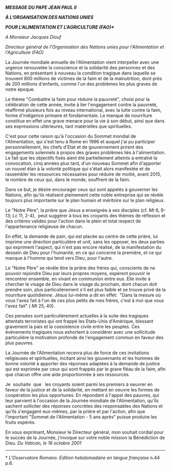 ***MESSAGE DU PAPE JEAN PAUL II***

***À L’ORGANISATION DES NATIONS UNIES***

***POUR L’ALIMENTATION ET L’AGRICULTURE (FAO)\****

*A Monsieur Jacques Diouf*

*Directeur général de l'Organisation des Nations unies pour l'Alimentation et l'Agriculture (FAO)*

La Journée mondiale annuelle de l'Alimentation vient interpeller avec une urgence renouvelée la conscience et la solidarité des personnes et des Nations, en présentant à nouveau la condition tragique dans laquelle se trouvent 800 millions de victimes de la faim et de la malnutrition, dont près de 200 millions d'enfants, comme l'un des problèmes les plus graves de notre époque.

Le thème "Combattre la faim pour réduire la pauvreté", choisi pour la célébration de cette année, invite à lier l'engagement contre la pauvreté, réaffirmé plusieurs fois au niveau international, avec la lutte contre la faim, forme d'indigence primaire et fondamentale. Le manque de nourriture constitue en effet une grave menace pour la vie à son début, ainsi que dans ses expressions ultérieures, tant matérielles que spirituelles.

C'est pour cette raison qu'à l'occasion du Sommet mondial de l'Alimentation, qui s'est tenu à Rome en 1996 et auquel j'ai pu participer personnellement, les chefs d'Etat et de gouvernement prirent des engagements solennels à propos des graves problèmes liés à l'alimentation. Le fait que les objectifs fixés aient été partiellement atteints a entraîné la convocation, cinq années plus tard, d'un nouveau Sommet afin d'apporter un nouvel élan à la volonté politique qui s'était alors manifestée et de rassembler les ressources nécessaires pour réduire de moitié, avant 2015, le nombre de ceux qui, dans le monde, souffrent de la faim.

Dans ce but, je désire encourager ceux qui sont appelés à gouverner les Nations, afin qu'ils réalisent pleinement cette noble entreprise qui se révèle toujours plus importante sur le plan humain et méritoire sur le plan religieux.

Le "Notre Père", la prière que Jésus a enseignée à ses disciples (cf. *Mt* 6, 9-13; *Lc* 11, 2-4),  peut suggérer à tous les croyants des thèmes de réflexion et des critères valides pour l'action dans le plein et total respect de l'appartenance religieuse de chacun.

En effet, la demande de pain, qui est placée au centre de cette prière, lui imprime une direction particulière et unit, sans les opposer, les deux parties qui expriment l'aspect, qui n'est pas encore réalisé, de la manifestation du dessein de Dieu pour l'humanité, en ce qui concerne la première, et ce qui manque à l'homme qui tend vers Dieu, pour l'autre.

Le "Notre Père" se révèle être la prière des frères qui, conscients de ne pouvoir rejoindre Dieu par leurs propres moyens, espèrent pouvoir le rencontrer ensemble, en vivant en communion entre eux. Elle invite à chercher le visage de Dieu dans le visage du prochain, dont chacun doit prendre soin, plus particulièrement s'il est plus faible et se trouve privé de la nourriture quotidienne. Jésus lui-même a dit en effet:  "Dans la mesure où vous l'avez fait à l'un de ces plus petits de mes frères, c'est à moi que vous l'avez fait" ( *Mt* 25, 40).

Ces pensées sont particulièrement actuelles à la suite des tragiques attentats terroristes qui ont frappé les Etats-Unis d'Amérique, blessant gravement la paix et la coexistence civile entre les peuples. Ces événements tragiques nous exhortent à considérer avec une sollicitude particulière la motivation profonde de l'engagement commun en faveur des plus pauvres.

La Journée de l'Alimentation recevra plus de force de ces invitations religieuses et spirituelles, incitant ainsi les gouvernants et les hommes de bonne volonté à apporter des réponses adaptées à la demande de justice qui est exprimée par ceux qui sont frappés par le grave fléau de la faim, afin que chacun offre une aide proportionnée à ses ressources.

Je  souhaite  que   les croyants soient parmi les premiers à oeuvrer en faveur de la justice et de la solidarité, en mettant en oeuvre les formes de coopération les plus opportunes. En répondant à l'appel des pauvres, qui leur parvient à l'occasion de la Journée mondiale de l'Alimentation, qu'ils sachent solliciter des réponses concrètes des responsables des Nations et qu'ils s'engagent eux-mêmes, par la prière et par l'action, afin que l'important "Sommet de l'Alimentation - 5 ans après" puisse produire les fruits espérés.

En vous exprimant, Monsieur le Directeur général, mon souhait cordial pour le succès de la Journée, j'invoque sur votre noble mission la Bénédiction de Dieu. *Du Vatican, le 16 octobre 2001*

* * *

\* *L'Osservatore Romano. Edition hebdomadaire en langue française* n.44 p.6.